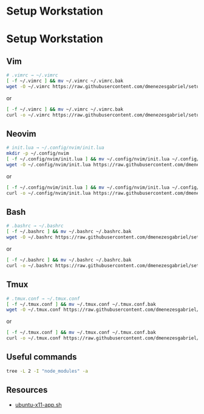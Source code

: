 # Setup Workstation

# Setup Workstation

## Vim

```sh
# .vimrc → ~/.vimrc
[ -f ~/.vimrc ] && mv ~/.vimrc ~/.vimrc.bak
wget -O ~/.vimrc https://raw.githubusercontent.com/dmenezesgabriel/setup-workstation/master/vim/.vimrc
```

or

```sh
[ -f ~/.vimrc ] && mv ~/.vimrc ~/.vimrc.bak
curl -o ~/.vimrc https://raw.githubusercontent.com/dmenezesgabriel/setup-workstation/master/vim/.vimrc
```

## Neovim

```sh
# init.lua → ~/.config/nvim/init.lua
mkdir -p ~/.config/nvim
[ -f ~/.config/nvim/init.lua ] && mv ~/.config/nvim/init.lua ~/.config/nvim/init.lua.bak
wget -O ~/.config/nvim/init.lua https://raw.githubusercontent.com/dmenezesgabriel/setup-workstation/master/nvim/init.lua
```

or

```sh
[ -f ~/.config/nvim/init.lua ] && mv ~/.config/nvim/init.lua ~/.config/nvim/init.lua.bak
curl -o ~/.config/nvim/init.lua https://raw.githubusercontent.com/dmenezesgabriel/setup-workstation/master/nvim/init.lua
```

## Bash

```sh
# .bashrc → ~/.bashrc
[ -f ~/.bashrc ] && mv ~/.bashrc ~/.bashrc.bak
wget -O ~/.bashrc https://raw.githubusercontent.com/dmenezesgabriel/setup-workstation/master/bash/.bashrc
```

or

```sh
[ -f ~/.bashrc ] && mv ~/.bashrc ~/.bashrc.bak
curl -o ~/.bashrc https://raw.githubusercontent.com/dmenezesgabriel/setup-workstation/master/bash/.bashrc
```

## Tmux

```sh
# .tmux.conf → ~/.tmux.conf
[ -f ~/.tmux.conf ] && mv ~/.tmux.conf ~/.tmux.conf.bak
wget -O ~/.tmux.conf https://raw.githubusercontent.com/dmenezesgabriel/setup-workstation/master/tmux/.tmux.conf
```

or

```sh
[ -f ~/.tmux.conf ] && mv ~/.tmux.conf ~/.tmux.conf.bak
curl -o ~/.tmux.conf https://raw.githubusercontent.com/dmenezesgabriel/setup-workstation/master/tmux/.tmux.conf
```

## Useful commands

```sh
tree -L 2 -I "node_modules" -a
```

## Resources

- [ubuntu-x11-app.sh](https://github.com/01101010110/proot-distro-scripts/blob/main/ubuntu-x11-app.sh)

